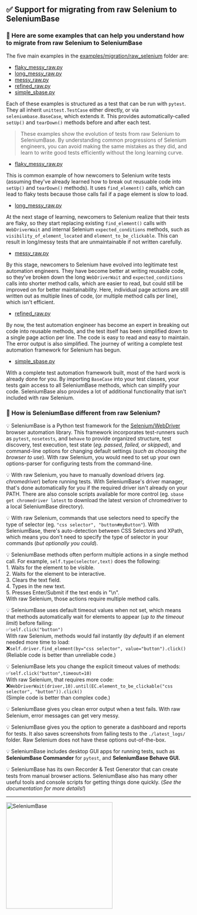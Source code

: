 <!-- SeleniumBase Docs -->

## ✅ Support for migrating from raw Selenium to SeleniumBase


### 🔵 Here are some examples that can help you understand how to migrate from raw Selenium to SeleniumBase

The five main examples in the [examples/migration/raw_selenium](https://github.com/seleniumbase/SeleniumBase/tree/master/examples/migration/raw_selenium) folder are:

* [flaky_messy_raw.py](https://github.com/seleniumbase/SeleniumBase/tree/master/examples/migration/raw_selenium/flaky_messy_raw.py)
* [long_messy_raw.py](https://github.com/seleniumbase/SeleniumBase/tree/master/examples/migration/raw_selenium/long_messy_raw.py)
* [messy_raw.py](https://github.com/seleniumbase/SeleniumBase/tree/master/examples/migration/raw_selenium/messy_raw.py)
* [refined_raw.py](https://github.com/seleniumbase/SeleniumBase/tree/master/examples/migration/raw_selenium/refined_raw.py)
* [simple_sbase.py](https://github.com/seleniumbase/SeleniumBase/tree/master/examples/migration/raw_selenium/simple_sbase.py)

Each of these examples is structured as a test that can be run with ``pytest``. They all inherit ``unittest.TestCase`` either directly, or via ``seleniumbase.BaseCase``, which extends it. This provides automatically-called ``setUp()`` and ``tearDown()`` methods before and after each test.

> These examples show the evolution of tests from raw Selenium to SeleniumBase. By understanding common progressions of Selenium engineers, you can avoid making the same mistakes as they did, and learn to write good tests efficiently without the long learning curve.

* [flaky_messy_raw.py](https://github.com/seleniumbase/SeleniumBase/tree/master/examples/migration/raw_selenium/flaky_messy_raw.py)

This is common example of how newcomers to Selenium write tests (assuming they've already learned how to break out reusuable code into ``setUp()`` and ``tearDown()`` methods). It uses ``find_element()`` calls, which can lead to flaky tests because those calls fail if a page element is slow to load.

* [long_messy_raw.py](https://github.com/seleniumbase/SeleniumBase/tree/master/examples/migration/raw_selenium/long_messy_raw.py)

At the next stage of learning, newcomers to Selenium realize that their tests are flaky, so they start replacing existing ``find_element()`` calls with ``WebDriverWait`` and internal Selenium ``expected_conditions`` methods, such as ``visibility_of_element_located`` and ``element_to_be_clickable``. This can result in long/messy tests that are unmaintainable if not written carefully.

* [messy_raw.py](https://github.com/seleniumbase/SeleniumBase/tree/master/examples/migration/raw_selenium/messy_raw.py)

By this stage, newcomers to Selenium have evolved into legitimate test automation engineers. They have become better at writing reusable code, so they've broken down the long ``WebDriverWait`` and ``expected_conditions`` calls into shorter method calls, which are easier to read, but could still be improved on for better maintainability. Here, individual page actions are still written out as multiple lines of code, (or multiple method calls per line), which isn't efficient.

* [refined_raw.py](https://github.com/seleniumbase/SeleniumBase/tree/master/examples/migration/raw_selenium/refined_raw.py)

By now, the test automation engineer has become an expert in breaking out code into reusable methods, and the test itself has been simplified down to a single page action per line. The code is easy to read and easy to maintain. The error output is also simplified. The journey of writing a complete test automation framework for Selenium has begun.

* [simple_sbase.py](https://github.com/seleniumbase/SeleniumBase/tree/master/examples/migration/raw_selenium/simple_sbase.py)

With a complete test automation framework built, most of the hard work is already done for you. By importing ``BaseCase`` into your test classes, your tests gain access to all SeleniumBase methods, which can simplify your code. SeleniumBase also provides a lot of additional functionality that isn't included with raw Selenium.


### 🔵 How is SeleniumBase different from raw Selenium?

<div>
<p>💡 SeleniumBase is a Python test framework for the <a href="https://www.w3.org/TR/webdriver2/#endpoints" target="_blank">Selenium/WebDriver</a> browser automation library. This framework incorporates test-runners such as <code>pytest</code>, <code>nosetests</code>, and <code>behave</code> to provide organized structure, test discovery, test execution, test state (<i>eg. passed, failed, or skipped</i>), and command-line options for changing default settings (<i>such as choosing the browser to use</i>). With raw Selenium, you would need to set up your own options-parser for configuring tests from the command-line.</p>

<p>💡 With raw Selenium, you have to manually download drivers (<i>eg. chromedriver</i>) before running tests. With SeleniumBase's driver manager, that's done automatically for you if the required driver isn't already on your PATH. There are also console scripts available for more control (eg. <code>sbase get chromedriver latest</code> to download the latest version of chromedriver to a local SeleniumBase directory).</p>

<p>💡 With raw Selenium, commands that use selectors need to specify the type of selector (eg. <code>"css selector", "button#myButton"</code>). With SeleniumBase, there's auto-detection between CSS Selectors and XPath, which means you don't need to specify the type of selector in your commands (<i>but optionally you could</i>).</p>

<p>💡 SeleniumBase methods often perform multiple actions in a single method call. For example, <code>self.type(selector,text)</code> does the following:<br />1. Waits for the element to be visible.<br />2. Waits for the element to be interactive.<br />3. Clears the text field.<br />4. Types in the new text.<br />5. Presses Enter/Submit if the text ends in "\n".<br />With raw Selenium, those actions require multiple method calls.</p>

<p>💡 SeleniumBase uses default timeout values when not set, which means that methods automatically wait for elements to appear (<i>up to the timeout limit</i>) before failing:<br />✅<code>self.click("button")</code><br />With raw Selenium, methods would fail instantly (<i>by default</i>) if an element needed more time to load:<br />❌<code>self.driver.find_element(by="css selector", value="button").click()</code><br />(Reliable code is better than unreliable code.)</p>

<p>💡 SeleniumBase lets you change the explicit timeout values of methods:<br />✅<code>self.click("button",timeout=10)</code><br />With raw Selenium, that requires more code:<br />❌<code>WebDriverWait(driver,10).until(EC.element_to_be_clickable("css selector", "button")).click()</code><br />(Simple code is better than complex code.)</p>

<p>💡 SeleniumBase gives you clean error output when a test fails. With raw Selenium, error messages can get very messy.</p>

<p>💡 SeleniumBase gives you the option to generate a dashboard and reports for tests. It also saves screenshots from failing tests to the <code>./latest_logs/</code> folder. Raw Selenium does not have these options out-of-the-box.</p>

<p>💡 SeleniumBase includes desktop GUI apps for running tests, such as <b>SeleniumBase Commander</b> for <code>pytest</code>, and <b>SeleniumBase Behave GUI.</b></p>

<p>💡 SeleniumBase has its own Recorder & Test Generator that can create tests from manual browser actions. SeleniumBase also has many other useful tools and console scripts for getting things done quickly. (<i>See the documentation for more details!</i>)</p>
</div>

--------

[<img src="https://seleniumbase.io/cdn/img/fancy_logo_14.png" title="SeleniumBase" width="290">](https://github.com/seleniumbase/SeleniumBase)
